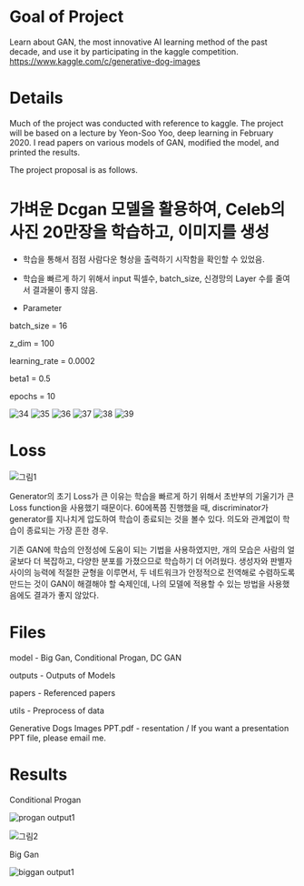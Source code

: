 # Goal of Project
Learn about GAN, the most innovative AI learning method of the past decade, and use it by participating in the kaggle competition. https://www.kaggle.com/c/generative-dog-images

# Details
Much of the project was conducted with reference to kaggle. The project will be based on a lecture by Yeon-Soo Yoo, deep learning in February 2020. I read papers on various models of GAN, modified the model, and printed the results.

The project proposal is as follows.


# 가벼운 Dcgan 모델을 활용하여, Celeb의 사진 20만장을 학습하고, 이미지를 생성


- 학습을 통해서 점점 사람다운 형상을 출력하기 시작함을 확인할 수 있었음.

- 학습을 빠르게 하기 위해서 input 픽셀수, batch_size, 신경망의 Layer 수를 줄여서 결과물이 좋지 않음.

- Parameter

batch_size = 16

z_dim = 100

learning_rate = 0.0002

beta1 = 0.5

epochs = 10

![34](https://user-images.githubusercontent.com/59387983/83408837-40d00380-a44e-11ea-9dde-c72295ce5dc9.png)
![35](https://user-images.githubusercontent.com/59387983/83408839-41689a00-a44e-11ea-8085-7cf0f58baf97.png)
![36](https://user-images.githubusercontent.com/59387983/83408840-41689a00-a44e-11ea-815f-d619e37a164c.png)
![37](https://user-images.githubusercontent.com/59387983/83408842-42013080-a44e-11ea-8011-16adfe7da39a.png)
![38](https://user-images.githubusercontent.com/59387983/83408843-4299c700-a44e-11ea-9dd8-6c4dc032bffe.png)
![39](https://user-images.githubusercontent.com/59387983/83408844-4299c700-a44e-11ea-895f-e9af3d94a4b1.png)

# Loss
![그림1](https://user-images.githubusercontent.com/59387983/83991144-dc99cc00-a986-11ea-8103-377b3a8aa5bf.png)

Generator의 초기 Loss가 큰 이유는 학습을 빠르게 하기 위해서 초반부의 기울기가 큰 Loss function을 사용했기 때문이다. 60에폭쯤 진행했을 때, discriminator가 generator를 지나치게 압도하여 학습이 종료되는 것을 볼수 있다. 의도와 관계없이 학습이 종료되는 가장 흔한 경우.

기존 GAN에 학습의 안정성에 도움이 되는 기법을 사용하였지만, 개의 모습은 사람의 얼굴보다 더 복잡하고, 다양한 분포를 가졌으므로 학습하기 더 어려웠다. 생성자와 판별자 사이의 능력에 적절한 균형을 이루면서, 두 네트워크가 안정적으로 전역해로 수렴하도록 만드는 것이 GAN이 해결해야 할 숙제인데, 나의 모델에 적용할 수 있는 방법을 사용했음에도 결과가 좋지 않았다.



# Files
model - Big Gan, Conditional Progan, DC GAN

outputs	- Outputs of Models

papers - Referenced papers

utils - Preprocess of data

Generative Dogs Images PPT.pdf - resentation / If you want a presentation PPT file, please email me.

# Results
Conditional Progan

![progan output1](https://user-images.githubusercontent.com/59387983/83746225-c3003800-a699-11ea-8fcd-394b2a6cc9c2.jpg)

![그림2](https://user-images.githubusercontent.com/59387983/83991146-dd326280-a986-11ea-953e-ae644f000136.png)


Big Gan

![biggan output1](https://user-images.githubusercontent.com/59387983/83746217-c1cf0b00-a699-11ea-911b-e790e2852abd.jpg)


